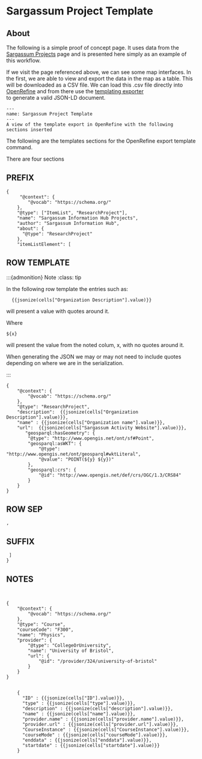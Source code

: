 # Sargassum Project Template 

## About 

The following is a simple proof of concept page.   It uses data from the 
[Sargassum Projects](https://sargassumhub.org/sargassumexperts/)  page and is 
presented here simply as an example of this workflow.

If we visit the page referenced above, we can see some map interfaces. 
In the first, we are able to view and export the data in the map as a table.   This will 
be downloaded as a CSV file.  We can load this  .csv file directly 
into  [OpenRefine](https://openrefine.org/)  and from there use 
the  [templating exporter](https://docs.openrefine.org/manual/exporting#templating-exporter)  
to generate a valid JSON-LD document.


```{figure} ./images/sargassumtemplate.png
---
name: Sargassum Project Template
---
A view of the template export in OpenRefine with the following sections inserted
```

The following are the templates sections for the OpenRefine
export template command.

There are four sections

## PREFIX

``` 
{
     "@context": {
        "@vocab": "https://schema.org/" 
    },
    "@type": ["ItemList", "ResearchProject"],
    "name": "Sargassum Information Hub Projects",
    "author": "Sargassum Information Hub",
    "about": {
      "@type": "ResearchProject"
    },
    "itemListElement": [

```

## ROW TEMPLATE

:::{admonition} Note
:class: tip

In the following row template the entries such as:

```
  {{jsonize(cells["Organization Description"].value)}}
```
will present a value with quotes around it.

Where

```
${x}
```

will present the value from the noted colum, x, with no quotes around it.

When generating the JSON we may or may not need to include quotes depending 
on where we are in the serialization.

:::


``` 
{
    "@context": {
        "@vocab": "https://schema.org/" 
    },
    "@type": "ResearchProject",
    "description":  {{jsonize(cells["Organization Description"].value)}},
    "name" : {{jsonize(cells["Organization name"].value)}},
    "url":  {{jsonize(cells["Sargassum Activity Website"].value)}},
       "geosparql:hasGeometry": {
        "@type": "http://www.opengis.net/ont/sf#Point",
        "geosparql:asWKT": {
            "@type": "http://www.opengis.net/ont/geosparql#wktLiteral",
            "@value": "POINT(${y} ${y})"
        },
        "geosparql:crs": {
            "@id": "http://www.opengis.net/def/crs/OGC/1.3/CRS84"
        }
    }
}
```

## ROW SEP

``` 
,
```


## SUFFIX

``` 
 ]
}
```

## NOTES

``` 


{
    "@context": {
        "@vocab": "https://schema.org/"
    },
    "@type": "Course",
    "courseCode": "F300",
    "name": "Physics",
    "provider": {
        "@type": "CollegeOrUniversity",
        "name": "University of Bristol",
        "url": {
            "@id": "/provider/324/university-of-bristol"
        }
    }
}


    {
      "ID" : {{jsonize(cells["ID"].value)}},
      "type" : {{jsonize(cells["type"].value)}},
      "description" : {{jsonize(cells["description"].value)}},
      "name" : {{jsonize(cells["name"].value)}},
      "provider.name" : {{jsonize(cells["provider.name"].value)}},
      "provider.url" : {{jsonize(cells["provider.url"].value)}},
      "CourseInstance" : {{jsonize(cells["CourseInstance"].value)}},
      "courseMode" : {{jsonize(cells["courseMode"].value)}},
      "enddata" : {{jsonize(cells["enddata"].value)}},
      "startdate" : {{jsonize(cells["startdate"].value)}}
    }


```
